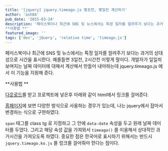 ```yaml
---
title: '[jquery] jquery.timeago.js 몇초전, 몇일전 계산하기'
author: 'ash84'
pub_date: '2015-03-24'
description: '페이스북이나 최근에 SNS 및 뉴스에서는 특정 일자를 알려주기 보다는 과거의 상대성으로 시간을 표시한다. 예를들면 3일전, 2시간전 이렇게 말이다. 개발자가 일일히 보여지는 날짜 데이터에 대해서 계산해서 만들어 내야하는데 jquery.timeago.js 에서 이 기능을 지원해 준다. 
**사용법 **'
featured_image: ''
tags: ['dev', 'jQuery', 'relative time', 'timeago.js']
---
```



<span style="font-size: 11pt;"></span><span style="font-size: 11pt;">페이스북이나 최근에 SNS 및 뉴스에서는 특정 일자를 알려주기 보다는 과거의 상대성으로 시간을 표시한다. 예를들면 3일전, 2시간전 이렇게 말이다. 개발자가 일일히 보여지는 날짜 데이터에 대해서 계산해서 만들어 내야하는데 jquery.timeago.js 에서 이 기능을 지원해 준다. </span>

<span style="font-size: 11pt;">**사용법 **</span>

<span style="font-size: 11pt;">[다운로드](https://github.com/rmm5t/jquery-timeago)를 받고 프로젝트에 넣은후 아래와 같이 html에서 링크를 걸어준다. </span>

<span style="font-size: 11pt;"><script src="https://gist.github.com/AhnSeongHyun/659c0e58a13c4de796f2.js"></script></span>

<span style="font-size: 11pt;">[홈페이지](https://github.com/rmm5t/jquery-timeago)에 보면 다양한 방식으로 사용하는 경우가 있는데, 나는 jquery에서 잡아서 변경하는 식으로 구현하였다. </span>

<span style="font-size: 11pt;"><script src="https://gist.github.com/AhnSeongHyun/63f22607c0807bd4735d.js"></script></span>

<span style="font-size: 11pt;">`span` 태그를 class tg 로 지정하고 그 안에 `data-date` 속성을 두고 원래 날짜 데이터를 두었다. 그리고 해당 속성 값을 가져와서 `timeago()` 를 이용해서 상대적인 과거시간을 가져오도록 하였다. 중요한 점은 한국어로 표시하기 위해서는 반드시 `jquery.timeago.ko.js` 를 링크를 걸어줘야 한다는 점이다. </span>




